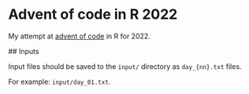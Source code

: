 # Advent of code in R 2022

My attempt at [advent of code](https://adventofcode.com/) in R for 2022. 

## Inputs

Input files should be saved to the `input/` directory as `day_{nn}.txt` files.

For example: `input/day_01.txt`.

